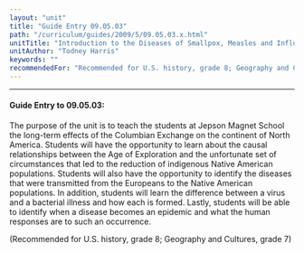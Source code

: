 ```yaml
---
layout: "unit"
title: "Guide Entry 09.05.03"
path: "/curriculum/guides/2009/5/09.05.03.x.html"
unitTitle: "Introduction to the Diseases of Smallpox, Measles and Influenza and the Effects on the Indigenous Populations on the Continent of North America"
unitAuthor: "Todney Harris"
keywords: ""
recommendedFor: "Recommended for U.S. history, grade 8; Geography and Cultures, grade 7"
---
```

<body>
<hr/>
<h4>
Guide Entry to 09.05.03:
</h4>
The purpose of the unit is to teach the students at Jepson Magnet School the long-term effects of the Columbian Exchange on the continent of North America.  Students will have the opportunity to learn about the causal relationships between the Age of Exploration and the unfortunate set of circumstances that led to the reduction of indigenous Native American populations.  Students will also have the opportunity to identify the diseases that were transmitted from the Europeans to the Native American populations.  In addition, students will learn the difference between a virus and a bacterial illness and how each is formed.  Lastly, students will be able to identify when a disease becomes an epidemic and what the human responses are to such an occurrence.
<p>
(Recommended for U.S. history, grade 8; Geography and Cultures, grade 7)
</p>
</body>